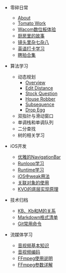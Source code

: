 - 零碎日常
  - [About](about.md)
  - [Tomato Work](tomato.md)
  - [Wacom数位板体验](wacom.md)
  - [厨房里的故事](cooking.md)
  - [镜头里杂七杂八](photo.md)
  - [英语打卡学习](mark.md)
  - [瞎拍合集](live.md)
- 算法学习
  - 动态规划
    - [Overview](dp.md)
    - [Edit Distance](EditDistance.md)
    - [Stock Question](Stock.md)
    - [House Robber](HouseRobber.md)
    - [Subsequence](Subsequences.md)
    - [Drop Egg](SuperEggDrop.md)
    <!-- - [KMP](kmp.md) -->
  - 双指针与滑动窗口
  - 单调栈和单调队列
  - 二分查找
  - 树的相关学习
  
- iOS开发
  - [优雅的NavigationBar](navbar.md)
  - [Runloop学习](runloop.md)
  - [Runtime学习](runtime.md)
  - [iOS中weak用法](point.md)
  - [关联对象的使用](associate.md)
  - [KVO的底层实现原理](kvo.md)

- 技术归档
  - [KB、Kb和M的关系](kb.md)
  - [Markdown格式清单](markdown.md)
  - [Git常用命令](git.md)

- 流媒体学习
  - [音视频基本知识](media-summary.md)
  - [音视频编码](media-coding.md)
  - [FFmpeg使用说明](streaming.md)
  - [FFmpeg参数详解](FFmpeg.md)

<!-- - **Links**
- [![](https://www.weibo.com/favicon.ico) 微博](https://www.weibo.com/u/1826736977) -->
